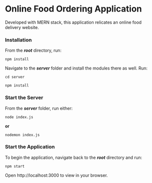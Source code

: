 # Online Food Ordering Application
Developed with MERN stack, this application relicates an online food delivery website. 

### Installation
From the ***root*** directory, run:
```
npm install
```
Navigate to the ***server*** folder and install the modules there as well. Run:
```
cd server
```
```
npm install
```
### Start the Server
From the ***server*** folder, run either:
```
node index.js
```
**or**
```
nodemon index.js
```
### Start the Application
To begin the application, navigate back to the ***root*** directory and run:
```
npm start
```
Open http://localhost:3000 to view in your browser.
